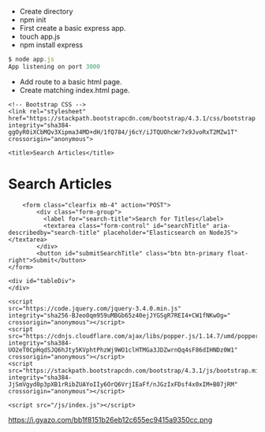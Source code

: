 * Create directory 
* npm init
* First create a basic express app.
* touch app.js
* npm install express


```js
$ node app.js 
App listening on port 3000
```

* Add route to a basic html page. 
* Create matching index.html page.

<!doctype html>
<html lang="en">
  <head>
    <!-- Required meta tags -->
    <meta charset="utf-8">
    <meta name="viewport" content="width=device-width, initial-scale=1, shrink-to-fit=no">

    <!-- Bootstrap CSS -->
    <link rel="stylesheet" href="https://stackpath.bootstrapcdn.com/bootstrap/4.3.1/css/bootstrap.min.css" integrity="sha384-ggOyR0iXCbMQv3Xipma34MD+dH/1fQ784/j6cY/iJTQUOhcWr7x9JvoRxT2MZw1T" crossorigin="anonymous">

    <title>Search Articles</title>
  </head>
  <body>
    <h1>Search Articles</h1>

        <form class="clearfix mb-4" action="POST">
            <div class="form-group">
              <label for="search-title">Search for Titles</label>
              <textarea class="form-control" id="searchTitle" aria-describedby="search-title" placeholder="Elasticsearch on NodeJS"></textarea>
            </div>
            <button id="submitSearchTitle" class="btn btn-primary float-right">Submit</button>
    </form>

    <div id="tableDiv">
    </div>

    <script
    src="https://code.jquery.com/jquery-3.4.0.min.js"
    integrity="sha256-BJeo0qm959uMBGb65z40ejJYGSgR7REI4+CW1fNKwOg="
    crossorigin="anonymous"></script>
    <script src="https://cdnjs.cloudflare.com/ajax/libs/popper.js/1.14.7/umd/popper.min.js" integrity="sha384-UO2eT0CpHqdSJQ6hJty5KVphtPhzWj9WO1clHTMGa3JDZwrnQq4sF86dIHNDz0W1" crossorigin="anonymous"></script>
    <script src="https://stackpath.bootstrapcdn.com/bootstrap/4.3.1/js/bootstrap.min.js" integrity="sha384-JjSmVgyd0p3pXB1rRibZUAYoIIy6OrQ6VrjIEaFf/nJGzIxFDsf4x0xIM+B07jRM" crossorigin="anonymous"></script>

    <script src="/js/index.js"></script>

  </body>
</html>

https://i.gyazo.com/bb1f8151b26eb12c655ec9415a9350cc.png


